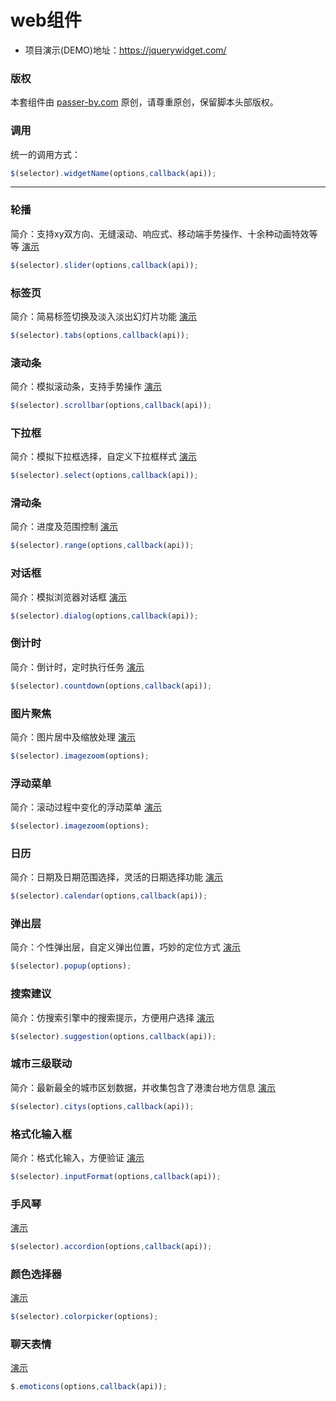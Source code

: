 # web组件

- 项目演示(DEMO)地址：https://jquerywidget.com/

### 版权
本套组件由 [passer-by.com](https://passer-by.com/) 原创，请尊重原创，保留脚本头部版权。

### 调用
统一的调用方式：
```javascript
$(selector).widgetName(options,callback(api));
```
---

### 轮播
简介：支持xy双方向、无缝滚动、响应式、移动端手势操作、十余种动画特效等等
[演示](https://jquerywidget.com/jquery-slider/)
```javascript
$(selector).slider(options,callback(api));
```

### 标签页
简介：简易标签切换及淡入淡出幻灯片功能
[演示](https://jquerywidget.com/jquery-tabs/)
```javascript
$(selector).tabs(options,callback(api));
```

### 滚动条
简介：模拟滚动条，支持手势操作
[演示](https://jquerywidget.com/jquery-scrollbar/)
```javascript
$(selector).scrollbar(options,callback(api));
```

### 下拉框
简介：模拟下拉框选择，自定义下拉框样式
[演示](https://jquerywidget.com/jquery-select/)
```javascript
$(selector).select(options,callback(api));
```

### 滑动条
简介：进度及范围控制
[演示](https://jquerywidget.com/jquery-range/)
```javascript
$(selector).range(options,callback(api));
```

### 对话框
简介：模拟浏览器对话框
[演示](https://jquerywidget.com/jquery-dialog/)
```javascript
$(selector).dialog(options,callback(api));
```

### 倒计时
简介：倒计时，定时执行任务
[演示](https://jquerywidget.com/jquery-countdown/)
```javascript
$(selector).countdown(options,callback(api));
```

### 图片聚焦
简介：图片居中及缩放处理
[演示](https://jquerywidget.com/jquery-imagezoom/)
```javascript
$(selector).imagezoom(options);
```

### 浮动菜单
简介：滚动过程中变化的浮动菜单
[演示](https://jquerywidget.com/jquery-imagezoom/)
```javascript
$(selector).imagezoom(options);
```

### 日历
简介：日期及日期范围选择，灵活的日期选择功能
[演示](https://jquerywidget.com/jquery-calendar/)
```javascript
$(selector).calendar(options,callback(api));
```

### 弹出层
简介：个性弹出层，自定义弹出位置，巧妙的定位方式
[演示](https://jquerywidget.com/jquery-popup/)
```javascript
$(selector).popup(options);
```

### 搜索建议
简介：仿搜索引擎中的搜索提示，方便用户选择
[演示](https://jquerywidget.com/jquery-suggestion/)
```javascript
$(selector).suggestion(options,callback(api));
```

### 城市三级联动
简介：最新最全的城市区划数据，并收集包含了港澳台地方信息
[演示](https://jquerywidget.com/jquery-citys/)
```javascript
$(selector).citys(options,callback(api));
```

### 格式化输入框
简介：格式化输入，方便验证
[演示](https://jquerywidget.com/jquery-inputFormat/)
```javascript
$(selector).inputFormat(options,callback(api));
```

### 手风琴
[演示](https://jquerywidget.com/jquery-accordion/)
```javascript
$(selector).accordion(options,callback(api));
```

### 颜色选择器
[演示](https://jquerywidget.com/jquery-colorpicker/)
```javascript
$(selector).colorpicker(options);
```

### 聊天表情
[演示](https://jquerywidget.com/jquery-emoticons/)
```javascript
$.emoticons(options,callback(api));
```
